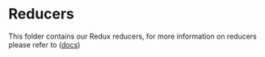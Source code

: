 # Reducers

This folder contains our Redux reducers, for more information on reducers please
refer to ([docs](http://rackt.github.io/redux/docs/basics/Reducers.html))
